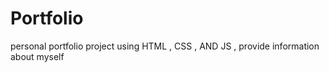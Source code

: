 # Portfolio
personal portfolio project using HTML , CSS , AND JS , provide information about myself 
